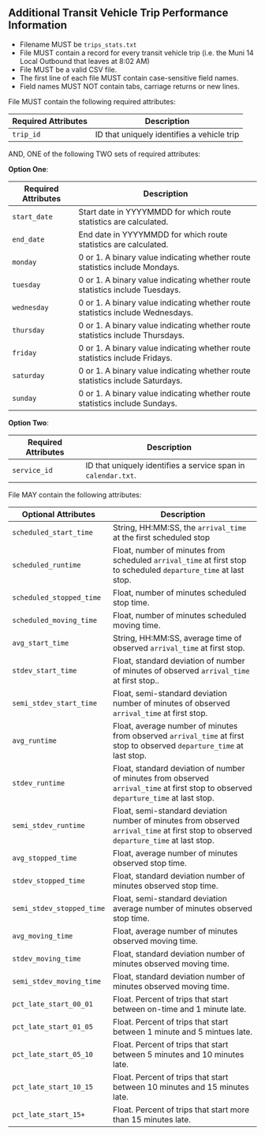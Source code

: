 ## Additional Transit Vehicle Trip Performance Information

 *  Filename MUST be `trips_stats.txt`
 *  File MUST contain a record for every transit vehicle trip (i.e. the Muni 14 Local Outbound that leaves at 8:02 AM) 
 *  File MUST be a valid CSV file.
 *  The first line of each file MUST contain case-sensitive field names.
 *  Field names MUST NOT contain tabs, carriage returns or new lines.
 
File MUST contain the following required attributes:

Required Attributes	| Description										
----------			| -------------		
`trip_id`			| ID that uniquely identifies a vehicle trip

AND, ONE of the following TWO sets of required attributes:

**Option One**:

Required Attributes	| Description										
----------			| -------------		
`start_date`		| Start date in YYYYMMDD for which route statistics are calculated.
`end_date`			| End date in YYYYMMDD for which route statistics are calculated.
`monday`			| 0 or 1. A binary value indicating whether route statistics include Mondays.
`tuesday`			| 0 or 1. A binary value indicating whether route statistics include Tuesdays.
`wednesday`			| 0 or 1. A binary value indicating whether route statistics include Wednesdays.
`thursday`			| 0 or 1. A binary value indicating whether route statistics include Thursdays.
`friday`			| 0 or 1. A binary value indicating whether route statistics include Fridays.
`saturday`			| 0 or 1. A binary value indicating whether route statistics include Saturdays.
`sunday`			| 0 or 1. A binary value indicating whether route statistics include Sundays.

**Option Two**:

Required Attributes	| Description										
----------			| -------------		
`service_id`		| ID that uniquely identifies a service span in `calendar.txt`.

File MAY contain the following attributes:

Optional Attributes	| Description										
----------			| -------------		
`scheduled_start_time` | String, HH:MM:SS, the `arrival_time` at the first scheduled stop
`scheduled_runtime`		| Float, number of minutes from scheduled `arrival_time` at first stop to scheduled `departure_time` at last stop.
`scheduled_stopped_time`| Float, number of minutes scheduled stop time.
`scheduled_moving_time`	| Float, number of minutes scheduled moving time.
`avg_start_time`		| String, HH:MM:SS, average time of observed `arrival_time` at first stop.
`stdev_start_time`		| Float, standard deviation of number of minutes of observed `arrival_time` at first stop..
`semi_stdev_start_time`		| Float, semi-standard deviation number of minutes of observed `arrival_time` at first stop.
`avg_runtime`		| Float, average number of minutes from observed `arrival_time` at first stop to observed `departure_time` at last stop.
`stdev_runtime`		| Float, standard deviation of number of minutes from observed `arrival_time` at first stop to observed `departure_time` at last stop.
`semi_stdev_runtime`		| Float, semi-standard deviation number of minutes from observed `arrival_time` at first stop to observed `departure_time` at last stop.
`avg_stopped_time`	| Float, average number of minutes observed stop time.
`stdev_stopped_time`	| Float, standard deviation number of minutes observed stop time.
`semi_stdev_stopped_time`	| Float, semi-standard deviation average number of minutes observed stop time.
`avg_moving_time`	| Float, average number of minutes observed moving time.
`stdev_moving_time`	| Float, standard deviation number of minutes observed moving time.
`semi_stdev_moving_time`	| Float, standard deviation number of minutes observed moving time.
`pct_late_start_00_01` | Float. Percent of trips that start between on-time and 1 minute late.
`pct_late_start_01_05` | Float. Percent of trips that start between 1 minute and 5 mintues late.
`pct_late_start_05_10` | Float. Percent of trips that start between 5 minutes and 10 minutes late.
`pct_late_start_10_15` | Float. Percent of trips that start between 10 minutes and 15 minutes late.
`pct_late_start_15+` 	| Float. Percent of trips that start more than 15 minutes late.
